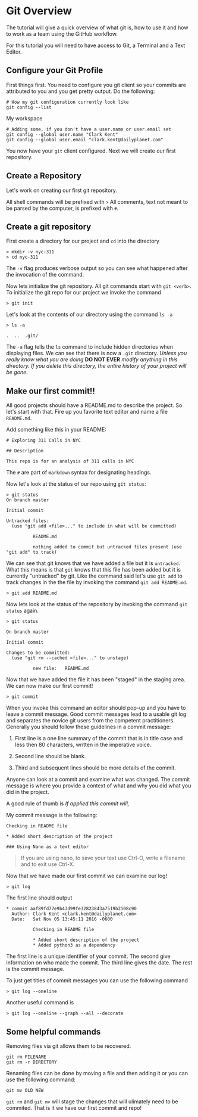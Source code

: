 # Git Overview

The tutorial will give a quick overview of what git is, how to use it and how to work 
as a team using the GitHub workflow. 

For this tutorial you will need to have access to Git, a Terminal and a Text Editor. 

## Configure your Git Profile

First things first. You need to configure you git client so your commits are attributed to you
and you get pretty output. Do the following: 

```
# How my git configuration currently look like
git config --list
```

 My workspace

```
# Adding some, if you don't have a user.name or user.email set
git config --global user.name "Clark Kent"
git config --global user.email "clark.kent@dailyplanet.com"
```

You now have your `git` client configured. Next we will create 
our first repository. 

## Create a Repository

Let's work on creating our first git repository.

All shell commands will be prefixed with `>`
All comments, text not meant to be parsed by the computer,
is prefixed with `#`.


## Create a git repository
First create a directory for our project and `cd` into the directory
```
> mkdir -v nyc-311
> cd nyc-311
```
The `-v` flag produces verbose output so you can see what happened after the invocation of the command.

Now lets initialize the git repository. All git commands start with `git <verb>`.  To initialize the git repo
for our project we invoke the command
```
> git init
```
Let's look at the contents of our directory using the command `ls -a`
```
> ls -a

.  ..  .git/
```
The `-a` flag tells the `ls` command to include hidden directories when displaying files. We can see that there
is now a `.git` directory.  *Unless you really know what you are doing* **DO NOT EVER** *modify anything in this
directory. If you delete this directory, the entire history of your project will be gone.*

## Make our first commit!!

All good projects should have a README.md to describe the project. So let's start with that. Fire up
you favorite text editor and name a file `README.md`.

Add something like this in your README:
```
# Exploring 311 Calls in NYC

## Description

This repo is for an analysis of 311 calls in NYC
```
The `#` are part of `markdown` syntax for designating headings.

Now let's look at the status of our repo using `git status`:
```
> git status
On branch master

Initial commit

Untracked files:
  (use "git add <file>..." to include in what will be committed)

          README.md

          nothing added to commit but untracked files present (use "git add" to track)
```
We can see that git knows that we have added a file but it is `untracked`. What this means is that `git`
knows that this file has been added but it is currently "untracked" by git. Like the command said let's use `git add` to
track changes in the the file by invoking the command `git add README.md`.
```
> git add README.md
```
Now lets look at the status of the repository by invoking the command `git status` again.

```
> git status

On branch master

Initial commit

Changes to be committed:
  (use "git rm --cached <file>..." to unstage)

          new file:   README.md
```
Now that we have added the file it has been "staged" in the staging area. We can now make our first commit!
```
> git commit
```
When you invoke this command an editor should pop-up and you have to leave a commit message. Good commit
messages lead to a usable git log and separates the novice git users from the competent practitioners.
Generally you should follow these guidelines in a commit message:

1. First line is a one line summary of the commit that is in title case and less
then 80 characters, written in the imperative voice.

2. Second line should be blank.

3. Third and subsequent lines should be more details of the commit.

Anyone can look at a commit and examine what was changed. The commit message
is where you provide a context of what and why you did what you did in the project.

A good rule of thumb is *If applied this commit will, <insert title of git message here>*

My commit message is the following:
```
Checking in README file

* Added short description of the project

### Using Nano as a text editor
```
>If you are using nano, to save your text use Ctrl-O, write a filename
>and to exit use Ctrl-X.

Now that we have made our first commit we can examine our log!
```
> git log
```
The first line should output
```
* commit aaf89fd77e9b43d99fe32823843a7519b2108c90
  Author: Clark Kent <clark.kent@dailyplanet.com>
  Date:   Sat Nov 05 13:45:11 2016 -0600

          Checking in README file

          * Added short description of the project
          * Added python3 as a dependency
```
The first line is a unique identifier of your commit. The second
give information on who made the commit. The third line gives the
date. The rest is the commit message.

To just get titles of commit messages you can use the following command
```
> git log --oneline
```
Another useful command is
```
> git log --oneline --graph --all --decorate
```

## Some helpful commands
Removing files via git allows them to be recovered.
```
git rm FILENAME
git rm -r DIRECTORY
```
Renaming files can be done by moving a file and then
adding it or you can use the following command:
```
git mv OLD NEW
```
`git rm` and `git mv` will stage the changes that will ulimately
need to be commited.
That is it we have our first commit and repo!
